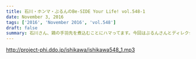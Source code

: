 ```yaml
---
title: 石川・ホンマ・ぶるんのBe-SIDE Your Life! vol.548-1
date: November 3, 2016
tags: ['2016', 'November 2016', 'vol.548']
draft: false
summary: 石川さん、鶏の手羽先を煮込むことにハマってます。今回はぶるんさんとディレクターがお休みです。SAITO
---
```


http://project-phi.ddo.jp/ishikawa/ishikawa548_1.mp3